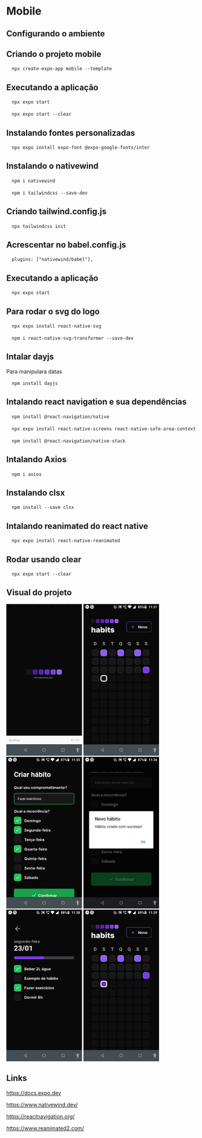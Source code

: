 # Mobile
## Configurando o ambiente
## Criando o projeto mobile
```
  npx create-expo-app mobile --template
```

## Executando a aplicação
```
  npx expo start

  npx expo start --clear
```

## Instalando fontes personalizadas 
```
  npx expo install expo-font @expo-google-fonts/inter
```

## Instalando o nativewind
```
  npm i nativewind

  npm i tailwindcss --save-dev
```

## Criando tailwind.config.js
```
  npx tailwindcss init
```

## Acrescentar no babel.config.js
```
  plugins: ["nativewind/babel"],
```

## Executando a aplicação
```
  npx expo start
```
## Para rodar o svg do logo
```
  npx expo install react-native-svg

  npm i react-native-svg-transformer --save-dev
```

## Intalar dayjs
Para manipulara datas
```
  npm install dayjs
```

## Intalando react navigation e sua dependências
```
  npm install @react-navigation/native

  npx expo install react-native-screens react-native-safe-area-context

  npm install @react-navigation/native-stack
```

## Intalando Axios
```
  npm i axios
```

## Instalando clsx
```
  npm install --save clsx
```

## Intalando reanimated do react native
```
  npx expo install react-native-reanimated
```

## Rodar usando clear
```
  npx expo start --clear
```

## Visual do projeto
<p>
  <img src=".github/loading.jpg" width=200>
  <img src=".github/habito1.jpg" width=200>
  <img src=".github/cadastrarHabito.jpg" width=200>
  <img src=".github/habitoCriadoComSucesso.jpg" width=200>
  <img src=".github/habito2.jpg" width=200>
  <img src=".github/habito.jpg" width=200>
</p>

## Links
https://docs.expo.dev

https://www.nativewind.dev/

https://reactnavigation.org/

https://www.reanimated2.com/

